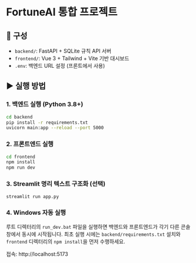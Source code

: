 # FortuneAI 통합 프로젝트

## 📁 구성
- `backend/`: FastAPI + SQLite 규칙 API 서버
- `frontend/`: Vue 3 + Tailwind + Vite 기반 대시보드
- `.env`: 백엔드 URL 설정 (프론트에서 사용)

## ▶ 실행 방법

### 1. 백엔드 실행 (Python 3.8+)
```bash
cd backend
pip install -r requirements.txt
uvicorn main:app --reload --port 5000
```

### 2. 프론트엔드 실행
```bash
cd frontend
npm install
npm run dev
```

### 3. Streamlit 명리 텍스트 구조화 (선택)
```bash
streamlit run app.py
```

### 4. Windows 자동 실행
루트 디렉터리의 `run_dev.bat` 파일을 실행하면 백엔드와 프론트엔드가 각기 다른 콘솔 창에서 동시에 시작됩니다. 최초 실행 시에는 `backend/requirements.txt` 설치와 `frontend` 디렉터리의 `npm install`을 먼저 수행하세요.

접속: http://localhost:5173
